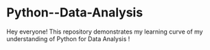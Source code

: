 # Python--Data-Analysis
Hey everyone! This repository demonstrates my learning curve of my understanding of Python for Data Analysis !  

